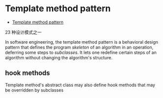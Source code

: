 # Template method pattern

- [Template method pattern](https://en.wikipedia.org/wiki/Template_method_pattern)

23 种设计模式之一

In software engineering, the template method pattern is a behavioral design pattern that defines the program *skeleton* of an algorithm in an operation, deferring some steps to *subclasses*. It lets one redefine certain steps of an algorithm without changing the algorithm's structure.

## hook methods

Template method's abstract class may also define hook methods that may be overridden by subclasses
